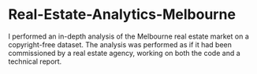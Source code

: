 # Real-Estate-Analytics-Melbourne
I performed an in-depth analysis of the Melbourne real estate market on a copyright-free dataset. The analysis was performed as if it had been commissioned by a real estate agency, working on both the code and a technical report.
